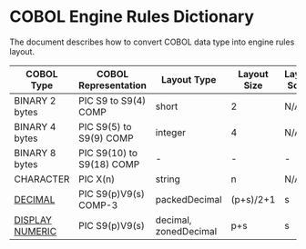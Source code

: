 
# COBOL Engine Rules Dictionary
The document describes how to convert COBOL data type into engine rules layout.
 
|COBOL Type|COBOL Representation|Layout Type|Layout Size|Layout Scale
|------------|--------| -----|----|---|
|BINARY 2 bytes|PIC S9 to S9(4) COMP|short|2|N/A|
|BINARY 4 bytes|PIC S9(5) to S9(9) COMP|integer|4|N/A|
|BINARY 8 bytes|PIC S9(10) to S9(18) COMP|-|-|-|
|CHARACTER|PIC X(n)|string|n|N/A|
|[DECIMAL](https://github.com/larandvit/ebcdic-parser/blob/master/docs/cobol_packed_decimal_type.md)|PIC S9(p)V9(s) COMP-3|packedDecimal|(p+s)/2+1|s|
|[DISPLAY NUMERIC](https://github.com/larandvit/ebcdic-parser/blob/master/docs/cobol_zoned-decimal-type.md)|PIC S9(p)V9(s)|decimal, zonedDecimal|p+s|s|
